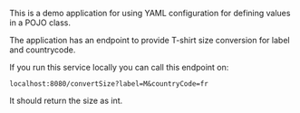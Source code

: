 This is a demo application for using YAML configuration for defining values in a POJO class. 

The application has an endpoint to provide T-shirt size conversion for label and countrycode.

If you run this service locally you can call this endpoint on:

`localhost:8080/convertSize?label=M&countryCode=fr`

It should return the size as int. 